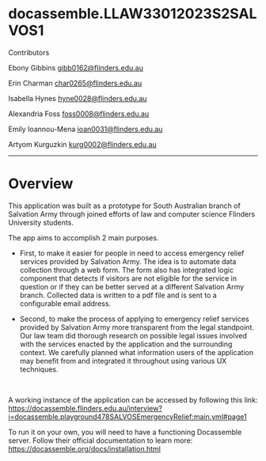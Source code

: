 # docassemble.LLAW33012023S2SALVOS1

Contributors

Ebony Gibbins gibb0162@flinders.edu.au

Erin Charman char0265@flinders.edu.au

Isabella Hynes hyne0028@flinders.edu.au

Alexandria Foss foss0008@flinders.edu.au

Emily Ioannou-Mena ioan0031@flinders.edu.au

Artyom Kurguzkin kurg0002@flinders.edu.au 

---

# Overview

This application was built as a prototype for South Australian branch of Salvation Army through joined efforts of law and computer science Flinders University students. 

The app aims to accomplish 2 main purposes. 

- First, to make it easier for people in need to access emergency relief services provided by Salvation Army. The idea is to automate data collection through a web form. The form also has integrated logic component that detects if visitors are not eligible for the service in question or if they can be better served at a different Salvation Army branch. Collected data is written to a pdf file and is sent to a configurable email address. 

- Second, to make the process of applying to emergency relief services provided by Salvation Army more transparent from the legal standpoint. Our law team did thorough research on possible legal issues involved with the services enacted by the application and the surrounding context. We carefully planned what information users of the application may benefit from and integrated it throughout using various UX techniques. 

<br>

A working instance of the application can be accessed by following this link: https://docassemble.flinders.edu.au/interview?i=docassemble.playground478SALVOSEmergencyRelief:main.yml#page1 

To run it on your own, you will need to have a functioning Docassemble server. Follow their official documentation to learn more: https://docassemble.org/docs/installation.html 

